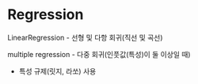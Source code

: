 # Regression
LinearRegression - 선형 및 다항 회귀(직선 및 곡선)

multiple regression - 다중 회귀(인풋값(특성)이 둘 이상일 때)
- 특성 규제(릿지, 라쏘) 사용